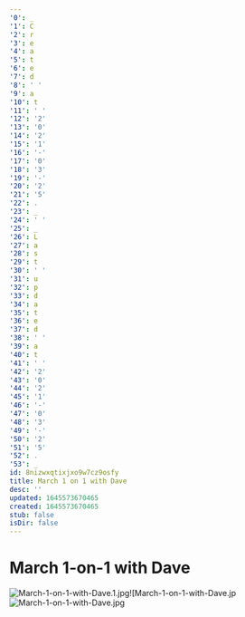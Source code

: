 ```yaml
---
'0': _
'1': C
'2': r
'3': e
'4': a
'5': t
'6': e
'7': d
'8': ' '
'9': a
'10': t
'11': ' '
'12': '2'
'13': '0'
'14': '2'
'15': '1'
'16': '-'
'17': '0'
'18': '3'
'19': '-'
'20': '2'
'21': '5'
'22': .
'23': _
'24': ' '
'25': _
'26': L
'27': a
'28': s
'29': t
'30': ' '
'31': u
'32': p
'33': d
'34': a
'35': t
'36': e
'37': d
'38': ' '
'39': a
'40': t
'41': ' '
'42': '2'
'43': '0'
'44': '2'
'45': '1'
'46': '-'
'47': '0'
'48': '3'
'49': '-'
'50': '2'
'51': '5'
'52': .
'53': _
id: 8nizwxqtixjxo9w7cz9osfy
title: March 1 on 1 with Dave
desc: ''
updated: 1645573670465
created: 1645573670465
stub: false
isDir: false
---
```


# March 1-on-1 with Dave


![March-1-on-1-with-Dave.1.jpg](/assets/march-1-on-1-with-dave-of0t4hd0cu1b.jpg)![March-1-on-1-with-Dave.jp![March-1-on-1-with-Dave.jpg](/assets/march-1-on-1-with-dave-w07gzub1zlpm.jpg)

